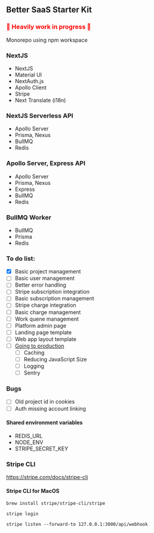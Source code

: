 ## Better SaaS Starter Kit

### <span style="color:red"> 🚧 Heavily work in progress 🚧</span>

Monorepo using npm workspace

### NextJS
- NextJS
- Material UI
- NextAuth.js
- Apollo Client
- Stripe
- Next Translate (i18n)
  
### NextJS Serverless API
- Apollo Server
- Prisma, Nexus
- BullMQ
- Redis

### Apollo Server, Express API
- Apollo Server
- Prisma, Nexus
- Express
- BullMQ
- Redis

### BullMQ Worker
- BullMQ
- Prisma
- Redis

### To do list:
 - [x] Basic project management
 - [ ] Basic user management
 - [ ] Better error handling
 - [ ] Stripe subscription integration
 - [ ] Basic subscription management
 - [ ] Stripe charge integration
 - [ ] Basic charge management
 - [ ] Work quene management
 - [ ] Platform admin page
 - [ ] Landing page template
 - [ ] Web app layout template
 - [ ] [Going to production](https://nextjs.org/docs/going-to-production)
   - [ ] Caching
   - [ ] Reducing JavaScript Size
   - [ ] Logging
   - [ ] Sentry

### Bugs
  - [ ] Old project id in cookies
  - [ ] Auth missing account linking

#### Shared environment variables
- REDIS_URL
- NODE_ENV
- STRIPE_SECRET_KEY

### Stripe CLI
https://stripe.com/docs/stripe-cli

#### Stripe CLI for MacOS

```brew install stripe/stripe-cli/stripe```

```stripe login```

```stripe listen --forward-to 127.0.0.1:3000/api/webhook```